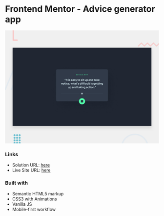 # Frontend Mentor - Advice generator app

![Design preview for the Advice generator app coding challenge](./design/desktop-preview.jpg)

### Links

-   Solution URL: [here](https://www.frontendmentor.io/solutions/advice-generator-app-using-html-sass-vanilla-js-js-module-gsap-S1Rr0tkQ9)
-   Live Site URL: [here](https://advice-generator-app-lime.vercel.app/)

### Built with

-   Semantic HTML5 markup
-   CSS3 with Animations
-   Vanilla JS
-   Mobile-first workflow
